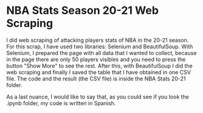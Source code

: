 # NBA Stats Season 20-21 Web Scraping
I did web scraping of attacking players stats of NBA in the 20-21 season. For this scrap, I have used two libraries: Selenium and BeautifulSoup. With Selenium, I prepared the page with all data that I wanted to collect, because in the page there are only 50 players visibles and you need to press the button "Show More" to see the rest. After this, with BeautifulSoup I did the web scraping and finally I saved the table that I have obtained in one CSV file.
The code and the result (the CSV file) is inside the NBA Stats 20-21 folder.

As a last nuance, I would like to say that, as you could see if you look the .ipynb folder, my code is written in Spanish.

